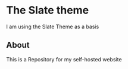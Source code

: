 # The Slate theme

I am using the Slate Theme as a basis

## About

This is a Repository for my self-hosted website


